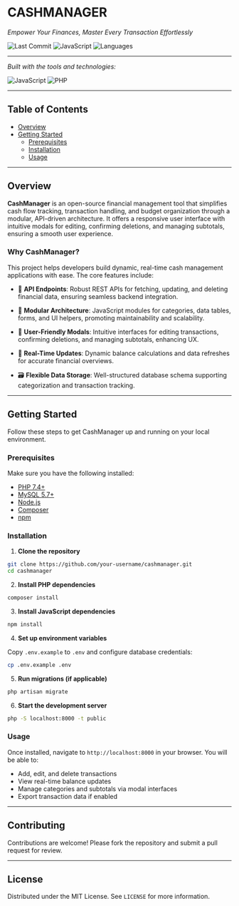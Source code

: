 
# CASHMANAGER

*Empower Your Finances, Master Every Transaction Effortlessly*

![Last Commit](https://img.shields.io/badge/last%20commit-today-brightgreen?style=flat-square)
![JavaScript](https://img.shields.io/badge/javascript-50.7%25-blue?style=flat-square)
![Languages](https://img.shields.io/badge/languages-3-blue?style=flat-square)

---

*Built with the tools and technologies:*

![JavaScript](https://img.shields.io/badge/js-JavaScript-F7DF1E?logo=javascript&logoColor=000)
![PHP](https://img.shields.io/badge/-PHP-777BB4?logo=php&logoColor=fff)

---

## Table of Contents

- [Overview](#overview)
- [Getting Started](#getting-started)
  - [Prerequisites](#prerequisites)
  - [Installation](#installation)
  - [Usage](#usage)

---

## Overview

**CashManager** is an open-source financial management tool that simplifies cash flow tracking, transaction handling, and budget organization through a modular, API-driven architecture. It offers a responsive user interface with intuitive modals for editing, confirming deletions, and managing subtotals, ensuring a smooth user experience.

### Why CashManager?

This project helps developers build dynamic, real-time cash management applications with ease. The core features include:

- 🔌 **API Endpoints**: Robust REST APIs for fetching, updating, and deleting financial data, ensuring seamless backend integration.

- 🧩 **Modular Architecture**: JavaScript modules for categories, data tables, forms, and UI helpers, promoting maintainability and scalability.

- 🧰 **User-Friendly Modals**: Intuitive interfaces for editing transactions, confirming deletions, and managing subtotals, enhancing UX.

- 🔁 **Real-Time Updates**: Dynamic balance calculations and data refreshes for accurate financial overviews.

- 🗃️ **Flexible Data Storage**: Well-structured database schema supporting categorization and transaction tracking.

---

## Getting Started

Follow these steps to get CashManager up and running on your local environment.

### Prerequisites

Make sure you have the following installed:

- [PHP 7.4+](https://www.php.net/)
- [MySQL 5.7+](https://www.mysql.com/)
- [Node.js](https://nodejs.org/)
- [Composer](https://getcomposer.org/)
- [npm](https://www.npmjs.com/)

### Installation

1. **Clone the repository**

```bash
git clone https://github.com/your-username/cashmanager.git
cd cashmanager
```

2. **Install PHP dependencies**

```bash
composer install
```

3. **Install JavaScript dependencies**

```bash
npm install
```

4. **Set up environment variables**

Copy `.env.example` to `.env` and configure database credentials:

```bash
cp .env.example .env
```

5. **Run migrations (if applicable)**

```bash
php artisan migrate
```

6. **Start the development server**

```bash
php -S localhost:8000 -t public
```

### Usage

Once installed, navigate to `http://localhost:8000` in your browser. You will be able to:

- Add, edit, and delete transactions
- View real-time balance updates
- Manage categories and subtotals via modal interfaces
- Export transaction data if enabled

---

## Contributing

Contributions are welcome! Please fork the repository and submit a pull request for review.

---

## License

Distributed under the MIT License. See `LICENSE` for more information.
